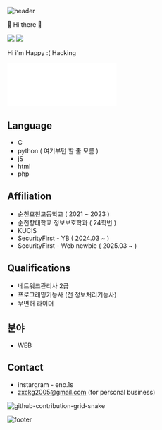 ![header](https://capsule-render.vercel.app/api?type=waving&&color=#8A0829t&height=100&section=header&fontSize=90)


:wave: Hi there :wave:

<p>  
  <a href= https://velog.io/@r4v4g3r/posts target="_blank"><img src="https://img.shields.io/badge/R4V4G3R -430098?style=for-the-badge&logo=velog&logoColor=white"/></a> 
  <a href= https://www.instagram.com/eno.1s/ target="_blank"><img src="https://img.shields.io/badge/eno.1s-E4405F?style=for-the-badge&logo=Instagram&logoColor=white"/></a>
</p>

<p>
Hi i'm Happy :( Hacking  
</p>

<img src="https://raw.githubusercontent.com/dkssud8150/github-stats-transparent/output/generated/languages.svg" width="49.2%" />

<!-- [![Top Langs](https://github-readme-stats.vercel.app/api/top-langs/?username=kekemak&layout=compact&theme=react)](https://github.com/anuraghazra/github-readme-stats) -->
<!-- [![solved.ac tier](http://mazassumnida.wtf/api/v2/generate_badge?boj=username)](https://solved.ac/cyb3r_syno) -->

## Language
* C
* python ( 여기부턴 할 줄 모름 )
* jS
* html
* php

## Affiliation  
* 순천효천고등학교 ( 2021 ~ 2023 )
* 순천향대학교 정보보호학과 ( 24학번 )
* KUCIS
* SecurityFirst - YB ( 2024.03 ~ )
* SecurityFirst - Web newbie ( 2025.03 ~ )


## Qualifications
* 네트워크관리사 2급 
* 프로그래밍기능사 (전 정보처리기능사)
* 무면허 라이더


## 분야
* WEB
 
## Contact  
* instargram - eno.1s
* zxckg2005@gmail.com (for personal business)

![github-contribution-grid-snake](https://user-images.githubusercontent.com/90142173/154796318-e529fdc7-2132-4ce7-8417-06b71cf02506.svg)

![footer](https://capsule-render.vercel.app/api?type=waving&&color=gradient&height=100&section=footer&fontSize=90)



